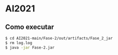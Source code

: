 # AI2021

## Como executar

```bash
$ cd AI2021-main/Fase-2/out/artifacts/Fase_2_jar
$ rm log.log
$ java -jar Fase-2.jar
```
